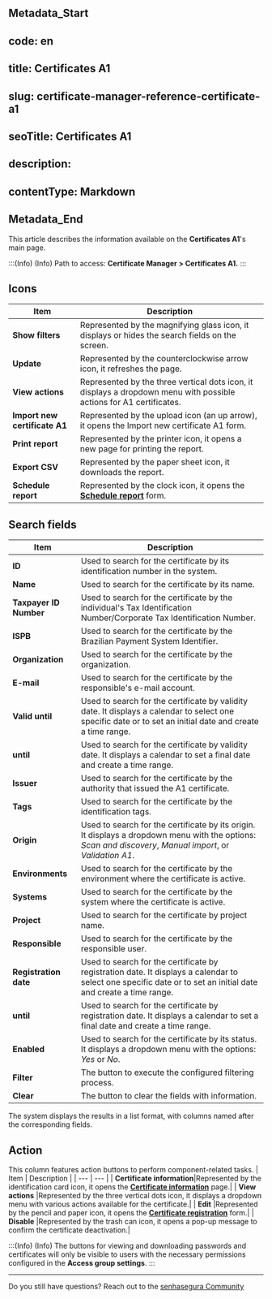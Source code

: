 ## Metadata_Start 
## code: en
## title: Certificates A1 
## slug: certificate-manager-reference-certificate-a1 
## seoTitle: Certificates A1 
## description:  
## contentType: Markdown 
## Metadata_End
This article describes the information available on the **Certificates A1**'s main page. 

:::(Info) (Info)
Path to access: **Certificate Manager > Certificates A1.**
:::
## Icons

| Item | Description |
| --- | --- |
| **Show filters** |Represented by the magnifying glass icon, it displays or hides the search fields on the screen.|
| **Update** |Represented by the counterclockwise arrow icon, it refreshes the page.|
| **View actions** |Represented by the three vertical dots icon, it displays a dropdown menu with possible actions for A1 certificates.|
| **Import new certificate A1** |Represented by the upload icon (an up arrow), it opens the Import new certificate A1 form.| 
| **Print report** |Represented by the printer icon, it opens a new page for printing the report.|
| **Export CSV** |Represented by the paper sheet icon, it downloads the report.|
| **Schedule report** |Represented by the clock icon, it opens the **[Schedule report](/v3-32/docs/general-information-how-to-issue-download-and-schedule-device-reports)** form.|

## Search fields

| Item | Description |
| --- | --- |
| **ID** |Used to search for the certificate by its identification number in the system.|
| **Name** |Used to search for the certificate by its name.|
| **Taxpayer ID Number** |Used to search for the certificate by the individual's Tax Identification Number/Corporate Tax Identification Number.| 
| **ISPB** |Used to search for the certificate by the Brazilian Payment System Identifier.|
| **Organization** |Used to search for the certificate by the organization.|
| **E-mail** |Used to search for the certificate by the responsible's e-mail account.|
| **Valid until** |Used to search for the certificate by validity date. It displays a calendar to select one specific date or to set an initial date and create a time range.|
| **until** |Used to search for the certificate by validity date. It displays a calendar to set a final date and create a time range.|
| **Issuer** |Used to search for the certificate by the authority that issued the A1 certificate.|
| **Tags** |Used to search for the certificate by the identification tags.|
| **Origin** |Used to search for the certificate by its origin. It displays a dropdown menu with the options: *Scan and discovery*, *Manual import*, or *Validation A1*.|
| **Environments** |Used to search for the certificate by the environment where the certificate is active.|
| **Systems** |Used to search for the certificate by the system where the certificate is active.|
| **Project** |Used to search for the certificate by project name.|
| **Responsible** |Used to search for the certificate by the responsible user.|
| **Registration date** |Used to search for the certificate by registration date. It displays a calendar to select one specific date or to set an initial date and create a time range.|
| **until** |Used to search for the certificate by registration date. It displays a calendar to set a final date and create a time range.|
| **Enabled** |Used to search for the certificate by its status. It displays a dropdown menu with the options: *Yes* or *No*. |
| **Filter** |The button to execute the configured filtering process.|
| **Clear** |The button to clear the fields with information.|

The system displays the results in a list format, with columns named after the corresponding fields. 

## Action
This column features action buttons to perform component-related tasks.
| Item | Description |
| --- | --- |
| **Certificate information**|Represented by the identification card icon, it opens the **[Certificate information](/v3-32/docs/certificate-manager-settings-how-to-download-certificate-key)** page.|
| **View actions** |Represented by the three vertical dots icon, it displays a dropdown menu with various actions available for the certificate.|
| **Edit** |Represented by the pencil and paper icon, it opens the **[Certificate registration](/v3-32/docs/certificate-manager-reference-certificate-form)** form.|
| **Disable** |Represented by the trash can icon, it opens a pop-up message to confirm the certificate deactivation.|


:::(Info) (Info)
The buttons for viewing and downloading passwords and certificates will only be visible to users with the necessary permissions configured in the **Access group settings**.
:::
***
Do you still have questions? Reach out to the [senhasegura Community](https://community.senhasegura.io/)
